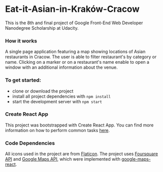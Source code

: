 # Eat-it-Asian-in-Kraków-Cracow
This is the 8th and final project of Google Front-End Web Developer Nanodegree Scholarship at Udacity. 

### How it works
A single page application featuring a map showing locations of Asian restaurants in Cracow. The user is able to filter restaurant's by category or name. Clicking on a marker or on a restaurant's name enable to open a window with an additional information about the venue.

### To get started:
* clone or download the project
* install all project dependencies with `npm install`
* start the development server with `npm start`

### Create React App
This project was bootstrapped with Create React App. You can find more information on how to perform common tasks [here](https://github.com/facebook/create-react-app/blob/master/packages/react-scripts/template/README.md).

### Code Dependencies
All icons used in the project are from [Flaticon](https://www.flaticon.com/). The project uses [Foursquare API](https://developer.foursquare.com/) and [Google Maps API](https://cloud.google.com/maps-platform/), which were implemented with [google-maps-react](https://github.com/fullstackreact/google-maps-react).
